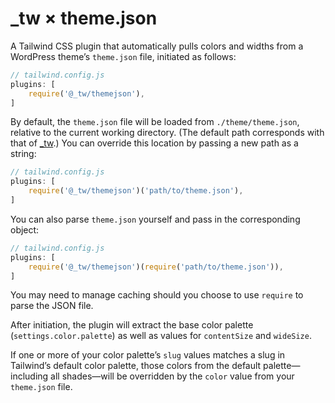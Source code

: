 # \_tw × theme.json

A Tailwind CSS plugin that automatically pulls colors and widths from a WordPress theme’s `theme.json` file, initiated as follows:

```js
// tailwind.config.js
plugins: [
	require('@_tw/themejson'),
]
```

By default, the `theme.json` file will be loaded from `./theme/theme.json`, relative to the current working directory. (The default path corresponds with that of [\_tw](https://underscoretw.com).) You can override this location by passing a new path as a string:

```js
// tailwind.config.js
plugins: [
	require('@_tw/themejson')('path/to/theme.json'),
]
```

You can also parse `theme.json` yourself and pass in the corresponding object:

```js
// tailwind.config.js
plugins: [
	require('@_tw/themejson')(require('path/to/theme.json')),
]
```

You may need to manage caching should you choose to use `require` to parse the JSON file.

After initiation, the plugin will extract the base color palette (`settings.color.palette`) as well as values for `contentSize` and `wideSize`.

If one or more of your color palette’s `slug` values matches a slug in Tailwind’s default color palette, those colors from the default palette—including all shades—will be overridden by the `color` value from your `theme.json` file.
